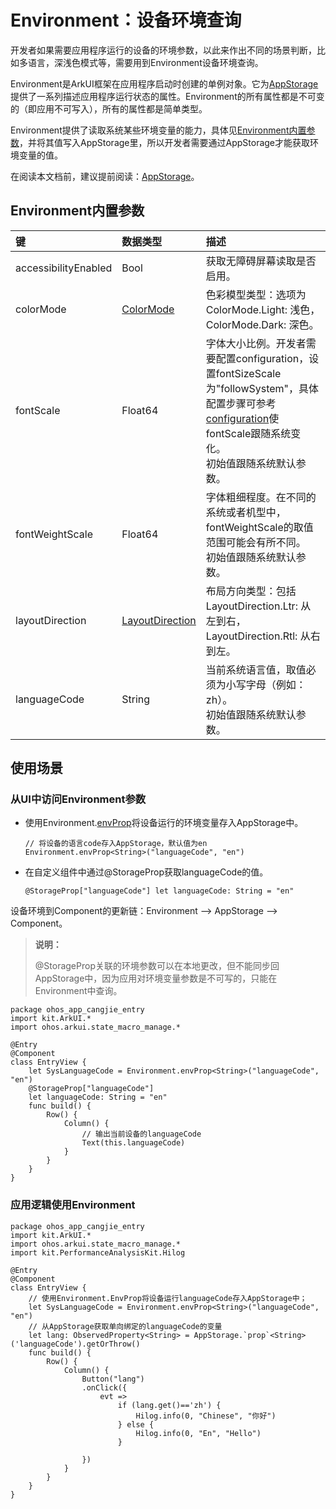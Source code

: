 # Environment：设备环境查询

开发者如果需要应用程序运行的设备的环境参数，以此来作出不同的场景判断，比如多语言，深浅色模式等，需要用到Environment设备环境查询。

Environment是ArkUI框架在应用程序启动时创建的单例对象。它为[AppStorage](./cj-appstorage.md)提供了一系列描述应用程序运行状态的属性。Environment的所有属性都是不可变的（即应用不可写入），所有的属性都是简单类型。

Environment提供了读取系统某些环境变量的能力，具体见[Environment内置参数](#environment内置参数)，并将其值写入AppStorage里，所以开发者需要通过AppStorage才能获取环境变量的值。

在阅读本文档前，建议提前阅读：[AppStorage](./cj-appstorage.md)。

## Environment内置参数

|键|数据类型|描述|
|:---|:---|:---|
|accessibilityEnabled|Bool|获取无障碍屏幕读取是否启用。|
|colorMode|[ColorMode](../../../../reference/source_zh_cn/arkui-cj/cj-state-rendering-appstatemanagement.md#enum-colormode)|色彩模型类型：选项为ColorMode.Light: 浅色，ColorMode.Dark: 深色。|
|fontScale|Float64|字体大小比例。开发者需要配置configuration，设置fontSizeScale为"followSystem"，具体配置步骤可参考[configuration](../../cj-start/basic-knowledge/app-configuration-file.md#configuration标签)使fontScale跟随系统变化。<br>初始值跟随系统默认参数。|
|fontWeightScale|Float64|字体粗细程度。在不同的系统或者机型中，fontWeightScale的取值范围可能会有所不同。<br>初始值跟随系统默认参数。|
|layoutDirection|[LayoutDirection](../../../../reference/source_zh_cn/arkui-cj/cj-state-rendering-appstatemanagement.md#enum-layoutdirection)|布局方向类型：包括LayoutDirection.Ltr: 从左到右，LayoutDirection.Rtl: 从右到左。|
|languageCode|String|当前系统语言值，取值必须为小写字母（例如：zh）。<br>初始值跟随系统默认参数。|

## 使用场景

### 从UI中访问Environment参数

- 使用Environment.[envProp](../../../../reference/source_zh_cn/arkui-cj/cj-state-rendering-appstatemanagement.md#static-func-envproptstring-t)将设备运行的环境变量存入AppStorage中。

    ```cangjie
    // 将设备的语言code存入AppStorage，默认值为en
    Environment.envProp<String>("languageCode", "en")
    ```

- 在自定义组件中通过@StorageProp获取languageCode的值。

    ```cangjie
    @StorageProp["languageCode"] let languageCode: String = "en"
    ```

设备环境到Component的更新链：Environment --> AppStorage --> Component。

> **说明：**
>
> @StorageProp关联的环境参数可以在本地更改，但不能同步回AppStorage中，因为应用对环境变量参数是不可写的，只能在Environment中查询。

 <!-- run -->

```cangjie
package ohos_app_cangjie_entry
import kit.ArkUI.*
import ohos.arkui.state_macro_manage.*

@Entry
@Component
class EntryView {
    let SysLanguageCode = Environment.envProp<String>("languageCode", "en")
    @StorageProp["languageCode"]
    let languageCode: String = "en"
    func build() {
        Row() {
            Column() {
                // 输出当前设备的languageCode
                Text(this.languageCode)
            }
        }
    }
}
```

### 应用逻辑使用Environment

 <!-- run -->

```cangjie
package ohos_app_cangjie_entry
import kit.ArkUI.*
import ohos.arkui.state_macro_manage.*
import kit.PerformanceAnalysisKit.Hilog

@Entry
@Component
class EntryView {
    // 使用Environment.EnvProp将设备运行languageCode存入AppStorage中；
    let SysLanguageCode = Environment.envProp<String>("languageCode", "en")
    // 从AppStorage获取单向绑定的languageCode的变量
    let lang: ObservedProperty<String> = AppStorage.`prop`<String>('languageCode').getOrThrow()
    func build() {
        Row() {
            Column() {
                Button("lang")
                .onClick({
                    evt =>
                        if (lang.get()=='zh') {
                            Hilog.info(0, "Chinese", "你好")
                        } else {
                            Hilog.info(0, "En", "Hello")
                        }

                })
            }
        }
    }
}
```
